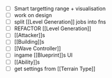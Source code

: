- [ ] Smart targetting range + visualisation
- [ ] work on design
- [ ] split [[Level Generation]] jobs into fns
- [ ] REFACTOR [[Level Generation]]
- [ ] [[Attacker]]s
- [ ] [[Building]]s
- [ ] [[Wave Controller]]
- [ ] ingame [[Blueprint]]s UI
- [ ] [[Ability]]s
- [ ] get settings from [[Terrain Type]]